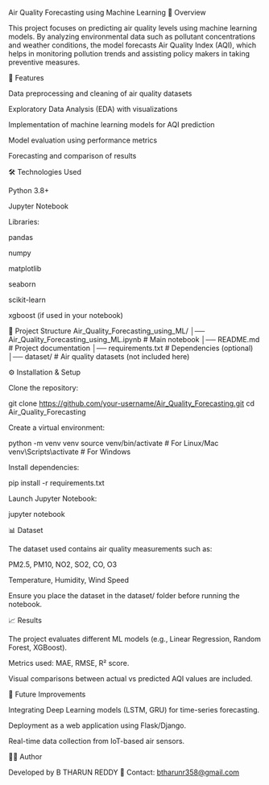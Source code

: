 Air Quality Forecasting using Machine Learning
📌 Overview

This project focuses on predicting air quality levels using machine learning models. By analyzing environmental data such as pollutant concentrations and weather conditions, the model forecasts Air Quality Index (AQI), which helps in monitoring pollution trends and assisting policy makers in taking preventive measures.

🚀 Features

Data preprocessing and cleaning of air quality datasets

Exploratory Data Analysis (EDA) with visualizations

Implementation of machine learning models for AQI prediction

Model evaluation using performance metrics

Forecasting and comparison of results

🛠️ Technologies Used

Python 3.8+

Jupyter Notebook

Libraries:

pandas

numpy

matplotlib

seaborn

scikit-learn

xgboost (if used in your notebook)

📂 Project Structure
Air_Quality_Forecasting_using_ML/
│── Air_Quality_Forecasting_using_ML.ipynb   # Main notebook
│── README.md                                # Project documentation
│── requirements.txt                         # Dependencies (optional)
│── dataset/                                 # Air quality datasets (not included here)

⚙️ Installation & Setup

Clone the repository:

git clone https://github.com/your-username/Air_Quality_Forecasting.git
cd Air_Quality_Forecasting


Create a virtual environment:

python -m venv venv
source venv/bin/activate   # For Linux/Mac
venv\Scripts\activate      # For Windows


Install dependencies:

pip install -r requirements.txt


Launch Jupyter Notebook:

jupyter notebook

📊 Dataset

The dataset used contains air quality measurements such as:

PM2.5, PM10, NO2, SO2, CO, O3

Temperature, Humidity, Wind Speed

Ensure you place the dataset in the dataset/ folder before running the notebook.

📈 Results

The project evaluates different ML models (e.g., Linear Regression, Random Forest, XGBoost).

Metrics used: MAE, RMSE, R² score.

Visual comparisons between actual vs predicted AQI values are included.

🧩 Future Improvements

Integrating Deep Learning models (LSTM, GRU) for time-series forecasting.

Deployment as a web application using Flask/Django.

Real-time data collection from IoT-based air sensors.

👩‍💻 Author

Developed by B THARUN REDDY
📧 Contact: btharunr358@gmail.com
